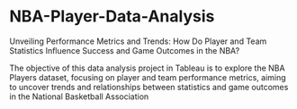 # NBA-Player-Data-Analysis
Unveiling Performance Metrics and Trends: How Do Player and Team Statistics Influence Success and Game Outcomes in the NBA?

The objective of this data analysis project in Tableau is to explore the NBA Players dataset,
focusing on player and team performance metrics, aiming to uncover trends and relationships between
statistics and game outcomes in the National Basketball Association

